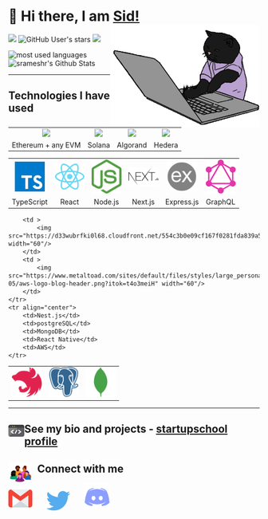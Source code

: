 <div>

# 👋 Hi there, I am <a href="https://twitter.com/srameshrr">Sid!</a> <img align='right' src="/.github/cat.gif" height="" width="300" alt="coding cat">

</div>

<div>

![](https://img.shields.io/github/followers/srameshr?label=follow&logo=github&style=flat-square)
![GitHub User's stars](https://img.shields.io/github/stars/srameshr?label=%E2%AD%90GitHub%20stars&style=flat-square)
![](https://komarev.com/ghpvc/?username=srameshr&style=flat-square&color=ff69b4)

</div>

<p align="left">
<img src="https://github-readme-stats.vercel.app/api/top-langs?username=srameshr&show_icons=true&locale=en&layout=compact&theme=radical" alt="most used languages" height=160 />
<img src="https://github-readme-stats.vercel.app/api?username=srameshr&show_icons=true&theme=radical&layout=compact" alt="srameshr's Github Stats" height=160 />
<p>

***

## Technologies I have used
<table >
	<tr align="center">
		<td >
			<img src="https://s2.coinmarketcap.com/static/img/coins/200x200/1027.png" width="60"/>
		</td>
		<td >
			<img src="https://s2.coinmarketcap.com/static/img/coins/200x200/5426.png" width="60"/>
		</td>
		<td >
			<img src="https://s2.coinmarketcap.com/static/img/coins/200x200/4030.png" width="60"/>
		</td>
    <td >
			<img src="https://assets.coingecko.com/coins/images/3688/large/hbar.png?1637045634" width="60"/>
		</td>
	</tr>
	<tr align="center">
		<td>Ethereum + any EVM</td>
		<td>Solana</td>
		<td>Algorand</td>
		<td>Hedera</td>
	</tr>
</table>
<table >
	<tr align="center">
		<td>
			<img src="/.github/icons/typescript.svg" width="60"/>
		</td>
		<td >
			<img src="/.github/icons/react.png" width="60"/>
		</td>
		<td >
			<img src="/.github/icons/nodejs.svg" width="60"/>
		</td>
		<td >
			<img src="/.github/icons/nextjs.svg" width="60"/>
		</td>
		<td >
			<img src="/.github/icons/expressjs.png" width="60"/>
		</td>
		<td>
			<img src="/.github/icons/graphql.svg" width="60"/>
		</td>
    </tr>
    <tr align="center">
    	<td>TypeScript</td>
    	<td>React</td>
    	<td>Node.js</td>
    	<td>Next.js</td>
    	<td>Express.js</td>
			<td>GraphQL</td>
    </tr>

</table>
<table >
	<tr align="center">
		<td >
			<img src="/.github/icons/nestjs.svg" width="60"/>
		</td>
		<td >
			<img src="/.github/icons/postgresql.svg" width="60"/>
		</td>
		<td >
			<img src="/.github/icons/mongodb.svg" width="60"/>
		</td>
		
		<td >
			<img src="https://d33wubrfki0l68.cloudfront.net/554c3b0e09cf167f0281fda839a5433f2040b349/ecfc9/img/header_logo.svg" width="60"/>
		</td>
		<td >
			<img src="https://www.metaltoad.com/sites/default/files/styles/large_personal_photo_870x500_/public/2020-05/aws-logo-blog-header.png?itok=t4o3meiH" width="60"/>
		</td>
	</tr>
	<tr align="center">
		<td>Nest.js</td>
		<td>postgreSQL</td>
		<td>MongoDB</td>
		<td>React Native</td>
		<td>AWS</td>
	</tr>
</table>

---

## <img src="/.github/code.gif" width="32" align="left"> See my bio and projects - [startupschool profile](https://www.startupschool.org/cofounder-matching/candidate/HQBStPzVH)

<!-- <div>
 <img align='right' src="/.github/octocat.gif" width="400" alt="octocat">
</div> -->

## <img src="/.github/community.gif" width="48" align="left">&nbsp;&nbsp;Connect with me

<p align="left">
<a href="mailto:siddhartharramesh@gmail.com"><img src="/.github/icons/email.svg" width="48"></a>&nbsp;&nbsp;&nbsp;&nbsp;&nbsp;&nbsp;
<a href="https://twitter.com/srameshrr"><img src="/.github/icons/twitter.svg" width="48"></a>&nbsp;&nbsp;&nbsp;&nbsp;&nbsp;&nbsp;
<a href="https://discord.gg/StoryTeller#2201"><img src="/.github/icons/discord.svg" width="54"></a>&nbsp;&nbsp;&nbsp;&nbsp;&nbsp;&nbsp;
</p>
